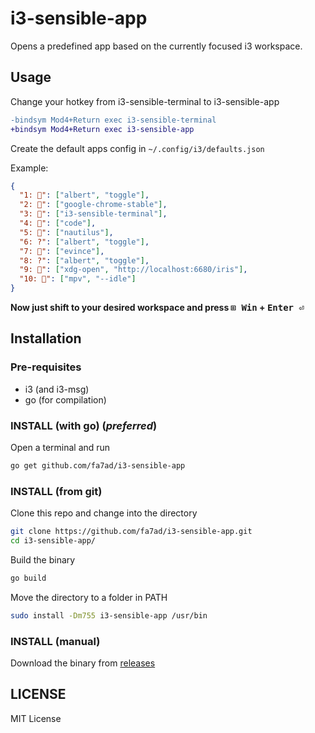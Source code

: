 # i3-sensible-app

Opens a predefined app based on the currently focused i3 workspace.

## Usage
Change your hotkey from i3-sensible-terminal to i3-sensible-app

```diff
-bindsym Mod4+Return exec i3-sensible-terminal
+bindsym Mod4+Return exec i3-sensible-app
```

Create the default apps config in `~/.config/i3/defaults.json`

Example:

```json
{
  "1: ": ["albert", "toggle"],
  "2: ": ["google-chrome-stable"],
  "3: ": ["i3-sensible-terminal"],
  "4: ": ["code"],
  "5: ": ["nautilus"],
  "6: ?": ["albert", "toggle"],
  "7: ": ["evince"],
  "8: ?": ["albert", "toggle"],
  "9: ": ["xdg-open", "http://localhost:6680/iris"],
  "10: ": ["mpv", "--idle"]
}
```

**Now just shift to your desired workspace and press <kbd>⊞ Win</kbd> + <kbd>Enter ⏎</kbd>**


## Installation

### Pre-requisites

* i3 (and i3-msg)
* go (for compilation)

### INSTALL (with go) (*preferred*)
Open a terminal and run

```bash
go get github.com/fa7ad/i3-sensible-app
```

### INSTALL (from git)
Clone this repo and change into the directory

```bash
git clone https://github.com/fa7ad/i3-sensible-app.git
cd i3-sensible-app/
```

Build the binary

```bash
go build
```

Move the directory to a folder in PATH

```bash
sudo install -Dm755 i3-sensible-app /usr/bin
```

### INSTALL (manual)
Download the binary from [releases](https://github.com/fa7ad/i3-sensible-app/releases)

## LICENSE
MIT License